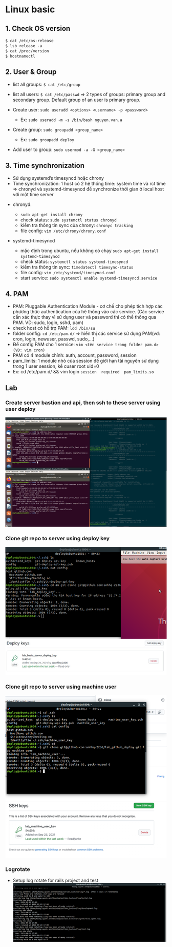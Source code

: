 # Linux basic

## 1. Check OS version

```
$ cat /etc/os-release
$ lsb_release -a
$ cat /proc/version
$ hostnamectl
```

## 2. User & Group
- list all groups: `$ cat /etc/group`
- list all users: `$ cat /etc/passwd`
=> 2 types of groups: primary group and secondary group. Default group of an user is primary group.

- Create user: `sudo useradd <options> <username> -p <password>`
  - Ex: `sudo useradd -m -s /bin/bash nguyen.van.a`
- Create group: `sudo groupadd <group_name>`
  - Ex: `sudo groupadd deploy`
- Add user to group: `sudo usermod -a -G <group_name>`

## 3. Time synchronization
- Sử dụng systemd’s timesyncd hoặc chrony
- Time synchronization: 1 host có 2 hệ thống time: system time và rct time => chronyd và systemd-timesyncd để synchronize thời gian ở local host với một time server
* chronyd:
  + `sudo apt-get install chrony`
  + check status: `sudo systemctl status chronyd`
  + kiểm tra thông tin sync của chrony: `chronyc tracking`
  + file config: `vim /etc/chrony/chrony.conf`

* systemd-timesyncd
  + mặc định trong ubuntu, nếu không có chạy `sudo apt-get install systemd-timesyncd`
  + check status: `systemctl status systemd-timesyncd`
  + kiểm tra thông tin sync: `timedatectl timesync-status`
  + file config: `vim /etc/systemd/timesyncd.conf`
  + start service: `sudo systemctl enable systemd-timesyncd.service`

## 4. PAM
- PAM: Pluggable Authentication Module - cơ chế cho phép tích hợp các phương thức authentication của hệ thống vào các service. (Các service cần xác thực thay vì sử dụng user và password thì có thể thông qua PAM. VD: sudo, login, sshd, pam)
- check host có hỗ trợ PAM: `ldd /bin/su`
- folder config: `cd /etc/pam.d/` => hiển thị các service sử dụng PAM(vd: cron, login, newuser, passwd, sudo,...)
- Để config PAM cho 1 service: `vim <tên service trong folder pam.d> (VD: vim cron)`
- PAM có 4 module chính: auth, account, password, session
- pam_limits: 1 module nhỏ của session để giới hạn tài nguyên sử dụng trong 1 user session, kể cuser root uid=0
- Ex: cd /etc/pam.d/ && vim login
`session  required  pam_limits.so`

## Lab

### Create server bastion and api, then ssh to these server using user deploy
![SERVER](images/img1.png)

### Clone git repo to server using deploy key
![DEPLOY_KEY](images/img2.png)
![DEPLOY_KEY_2](images/img3.jpeg)

### Clone git repo to server using machine user
![MACHINE_USER](images/img4.png)
![MACHINE_USER_2](images/img5.png)

### Logrotate
- Setup log rotate for rails project and test
![LOG_ROTATE](images/img6.png)
